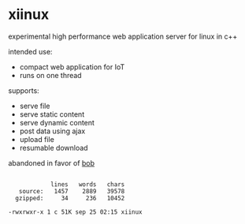 # xiinux

experimental high performance web application server for linux in c++

intended use:
* compact web application for IoT
* runs on one thread

supports:
* serve file
* serve static content
* serve dynamic content
* post data using ajax
* upload file
* resumable download

abandoned in favor of [bob](https://github.com/calint/bob)

```

            lines   words   chars
   source:   1457    2889   39578
  gzipped:     34     236   10452

-rwxrwxr-x 1 c 51K sep 25 02:15 xiinux

```